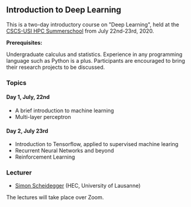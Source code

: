 ## Introduction to Deep Learning

This is a two-day introductory course on "Deep Learning", held at the [CSCS-USI HPC Summerschool](https://github.com/eth-cscs/SummerSchool2020) from July 22nd-23rd, 2020.


**Prerequisites:** 

Undergraduate calculus and statistics. Experience 
in any programming language such as Python is a plus. Participants are encouraged to bring their research projects to be discussed.

### Topics

#### Day 1, July, 22nd
* A brief introduction to machine learning
* Multi-layer perceptron

#### Day 2, July 23rd
* Introduction to Tensorflow, applied to supervised machine learing 
* Recurrent Neural Networks and beyond
* Reinforcement Learning


### Lecturer
* [Simon Scheidegger](https://sites.google.com/site/simonscheidegger/) (HEC, University of Lausanne)


The lectures will take place over Zoom.
